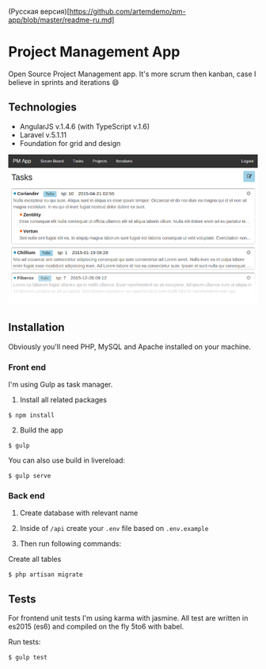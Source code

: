 (Русская версия)[https://github.com/artemdemo/pm-app/blob/master/readme-ru.md]

# Project Management App

Open Source Project Management app. It's more scrum then kanban, case I believe in sprints and iterations :smile:


## Technologies

* AngularJS v.1.4.6 (with TypeScript v.1.6)
* Laravel v.5.1.11
* Foundation for grid and design

![alt tag](https://github.com/artemdemo/pm-app/blob/master/_img/pmapp.png "Project Management App")

## Installation

Obviously you'll need PHP, MySQL and Apache installed on your machine.

### Front end

I'm using Gulp as task manager.

1. Install all related packages
```
$ npm install
```

2. Build the app
```
$ gulp
```

You can also use build in livereload:
```
$ gulp serve
```

### Back end

1. Create database with relevant name

2. Inside of `/api` create your `.env` file based on `.env.example`

3. Then run following commands:

Create all tables
```
$ php artisan migrate
```

## Tests

For frontend unit tests I'm using karma with jasmine.
All test are written in es2015 (es6) and compiled on the fly 5to6 with babel.


Run tests:
```
$ gulp test
```
